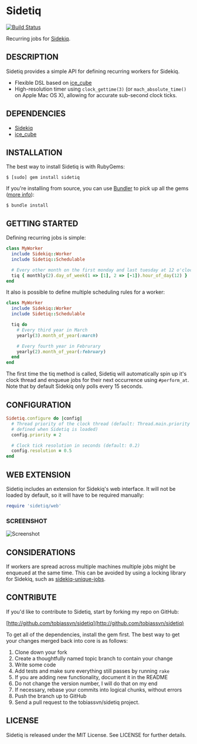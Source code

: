 Sidetiq
=======

[![Build Status](https://travis-ci.org/tobiassvn/sidetiq.png)](https://travis-ci.org/tobiassvn/[sidetiq])

Recurring jobs for [Sidekiq](http://mperham.github.com/sidekiq/).

## DESCRIPTION

Sidetiq provides a simple API for defining recurring workers for Sidekiq.

- Flexible DSL based on [ice_cube](http://seejohnrun.github.com/ice_cube/)
- High-resolution timer using `clock_gettime(3)` (or `mach_absolute_time()` on
  Apple Mac OS X), allowing for accurate sub-second clock ticks.

## DEPENDENCIES

- [Sidekiq](http://mperham.github.com/sidekiq/)
- [ice_cube](http://seejohnrun.github.com/ice_cube/)

## INSTALLATION

The best way to install Sidetiq is with RubyGems:

    $ [sudo] gem install sidetiq

If you're installing from source, you can use [Bundler](http://gembundler.com/)
to pick up all the gems ([more info](http://gembundler.com/bundle_install.html)):

    $ bundle install

## GETTING STARTED

Defining recurring jobs is simple:

```ruby
class MyWorker
  include Sidekiq::Worker
  include Sidetiq::Schedulable

  # Every other month on the first monday and last tuesday at 12 o'clock.
  tiq { monthly(2).day_of_week(1 => [1], 2 => [-1]).hour_of_day(12) }
end
```

It also is possible to define multiple scheduling rules for a worker:

```ruby
class MyWorker
  include Sidekiq::Worker
  include Sidetiq::Schedulable

  tiq do
    # Every third year in March
    yearly(3).month_of_year(:march)

    # Every fourth year in Februrary
    yearly(2).month_of_year(:february)
  end
end
```

The first time the tiq method is called, Sidetiq will automatically spin up
it's clock thread and enqueue jobs for their next occurrence using
`#perform_at`. Note that by default Sidekiq only polls every 15 seconds.

## CONFIGURATION

```ruby
Sidetiq.configure do |config|
  # Thread priority of the clock thread (default: Thread.main.priority as
  # defined when Sidetiq is loaded)
  config.priority = 2

  # Clock tick resolution in seconds (default: 0.2)
  config.resolution = 0.5
end
```

## WEB EXTENSION

Sidetiq includes an extension for Sidekiq's web interface. It will not be
loaded by default, so it will have to be required manually:

```ruby
require 'sidetiq/web'
```

### SCREENSHOT

![Screenshot](http://f.cl.ly/items/1P2u1v091F3V1n381g2I/Screen%20Shot%202013-02-01%20at%2012.16.17.png)

## CONSIDERATIONS

If workers are spread across multiple machines multiple jobs might be enqueued
at the same time. This can be avoided by using a locking library for Sidekiq,
such as [sidekiq-unique-jobs](https://github.com/form26/sidekiq-unique-jobs).

## CONTRIBUTE

If you'd like to contribute to Sidetiq, start by forking my repo on GitHub:

[http://github.com/tobiassvn/sidetiq](http://github.com/tobiassvn/sidetiq)

To get all of the dependencies, install the gem first. The best way to get
your changes merged back into core is as follows:

1. Clone down your fork
1. Create a thoughtfully named topic branch to contain your change
1. Write some code
1. Add tests and make sure everything still passes by running `rake`
1. If you are adding new functionality, document it in the README
1. Do not change the version number, I will do that on my end
1. If necessary, rebase your commits into logical chunks, without errors
1. Push the branch up to GitHub
1. Send a pull request to the tobiassvn/sidetiq project.

## LICENSE

Sidetiq is released under the MIT License. See LICENSE for further details.
